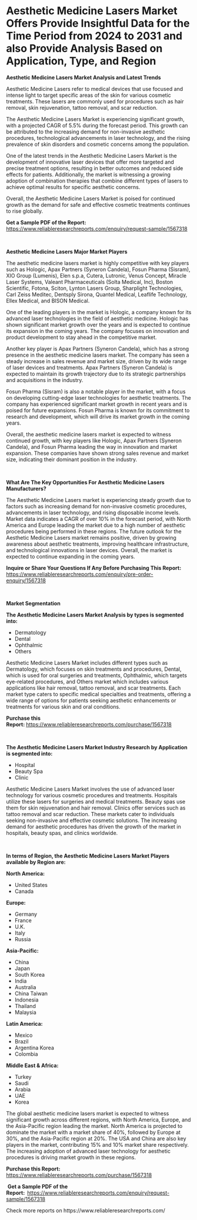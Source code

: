 <p><h1>Aesthetic Medicine Lasers Market Offers Provide Insightful Data for the Time Period from 2024 to 2031 and also Provide Analysis Based on Application, Type, and Region</h1></p><p><strong>Aesthetic Medicine Lasers Market Analysis and Latest Trends</strong></p>
<p><p>Aesthetic Medicine Lasers refer to medical devices that use focused and intense light to target specific areas of the skin for various cosmetic treatments. These lasers are commonly used for procedures such as hair removal, skin rejuvenation, tattoo removal, and scar reduction.</p><p>The Aesthetic Medicine Lasers Market is experiencing significant growth, with a projected CAGR of 5.5% during the forecast period. This growth can be attributed to the increasing demand for non-invasive aesthetic procedures, technological advancements in laser technology, and the rising prevalence of skin disorders and cosmetic concerns among the population.</p><p>One of the latest trends in the Aesthetic Medicine Lasers Market is the development of innovative laser devices that offer more targeted and precise treatment options, resulting in better outcomes and reduced side effects for patients. Additionally, the market is witnessing a growing adoption of combination therapies that combine different types of lasers to achieve optimal results for specific aesthetic concerns.</p><p>Overall, the Aesthetic Medicine Lasers Market is poised for continued growth as the demand for safe and effective cosmetic treatments continues to rise globally.</p></p>
<p><strong>Get a Sample PDF of the Report:&nbsp;</strong> <a href="https://www.reliableresearchreports.com/enquiry/request-sample/1567318">https://www.reliableresearchreports.com/enquiry/request-sample/1567318</a></p>
<p>&nbsp;</p>
<p><strong>Aesthetic Medicine Lasers Major Market Players</strong></p>
<p><p>The aesthetic medicine lasers market is highly competitive with key players such as Hologic, Apax Partners (Syneron Candela), Fosun Pharma (Sisram), XIO Group (Lumenis), Elen s.p.a, Cutera, Lutronic, Venus Concept, Miracle Laser Systems, Valeant Pharmaceuticals (Solta Medical, Inc), Boston Scientific, Fotona, Sciton, Lynton Lasers Group, Sharplight Technologies, Carl Zeiss Meditec, Dentsply Sirona, Quantel Medical, Leaflife Technology, Ellex Medical, and BISON Medical.</p><p>One of the leading players in the market is Hologic, a company known for its advanced laser technologies in the field of aesthetic medicine. Hologic has shown significant market growth over the years and is expected to continue its expansion in the coming years. The company focuses on innovation and product development to stay ahead in the competitive market.</p><p>Another key player is Apax Partners (Syneron Candela), which has a strong presence in the aesthetic medicine lasers market. The company has seen a steady increase in sales revenue and market size, driven by its wide range of laser devices and treatments. Apax Partners (Syneron Candela) is expected to maintain its growth trajectory due to its strategic partnerships and acquisitions in the industry.</p><p>Fosun Pharma (Sisram) is also a notable player in the market, with a focus on developing cutting-edge laser technologies for aesthetic treatments. The company has experienced significant market growth in recent years and is poised for future expansions. Fosun Pharma is known for its commitment to research and development, which will drive its market growth in the coming years.</p><p>Overall, the aesthetic medicine lasers market is expected to witness continued growth, with key players like Hologic, Apax Partners (Syneron Candela), and Fosun Pharma leading the way in innovation and market expansion. These companies have shown strong sales revenue and market size, indicating their dominant position in the industry.</p></p>
<p>&nbsp;</p>
<p><strong>What Are The Key Opportunities For Aesthetic Medicine Lasers Manufacturers?</strong></p>
<p><p>The Aesthetic Medicine Lasers market is experiencing steady growth due to factors such as increasing demand for non-invasive cosmetic procedures, advancements in laser technology, and rising disposable income levels. Market data indicates a CAGR of over 10% in the forecast period, with North America and Europe leading the market due to a high number of aesthetic procedures being performed in these regions. The future outlook for the Aesthetic Medicine Lasers market remains positive, driven by growing awareness about aesthetic treatments, improving healthcare infrastructure, and technological innovations in laser devices. Overall, the market is expected to continue expanding in the coming years.</p></p>
<p><strong>Inquire or Share Your Questions If Any Before Purchasing This Report:</strong> <a href="https://www.reliableresearchreports.com/enquiry/pre-order-enquiry/1567318">https://www.reliableresearchreports.com/enquiry/pre-order-enquiry/1567318</a></p>
<p>&nbsp;</p>
<p><strong>Market Segmentation</strong></p>
<p><strong>The Aesthetic Medicine Lasers Market Analysis by types is segmented into:</strong></p>
<p><ul><li>Dermatology</li><li>Dental</li><li>Ophthalmic</li><li>Others</li></ul></p>
<p><p>Aesthetic Medicine Lasers Market includes different types such as Dermatology, which focuses on skin treatments and procedures, Dental, which is used for oral surgeries and treatments, Ophthalmic, which targets eye-related procedures, and Others market which includes various applications like hair removal, tattoo removal, and scar treatments. Each market type caters to specific medical specialties and treatments, offering a wide range of options for patients seeking aesthetic enhancements or treatments for various skin and oral conditions.</p></p>
<p><strong>Purchase this Report:&nbsp;</strong><a href="https://www.reliableresearchreports.com/purchase/1567318">https://www.reliableresearchreports.com/purchase/1567318</a></p>
<p>&nbsp;</p>
<p><strong>The Aesthetic Medicine Lasers Market Industry Research by Application is segmented into:</strong></p>
<p><ul><li>Hospital</li><li>Beauty Spa</li><li>Clinic</li></ul></p>
<p><p>Aesthetic Medicine Lasers Market involves the use of advanced laser technology for various cosmetic procedures and treatments. Hospitals utilize these lasers for surgeries and medical treatments. Beauty spas use them for skin rejuvenation and hair removal. Clinics offer services such as tattoo removal and scar reduction. These markets cater to individuals seeking non-invasive and effective cosmetic solutions. The increasing demand for aesthetic procedures has driven the growth of the market in hospitals, beauty spas, and clinics worldwide.</p></p>
<p>&nbsp;</p>
<p><strong>In terms of Region, the Aesthetic Medicine Lasers Market Players available by Region are:</strong></p>
<p>
    <p> <strong> North America: </strong>
        <ul>
            <li>United States</li>
            <li>Canada</li>
        </ul>
        </p> 
    <p> <strong> Europe: </strong>
        <ul>
            <li>Germany</li>
            <li>France</li>
            <li>U.K.</li>
            <li>Italy</li>
            <li>Russia</li>
        </ul>
        </p> 
    <p> <strong> Asia-Pacific: </strong>
        <ul>
            <li>China</li>
            <li>Japan</li>
            <li>South Korea</li>
            <li>India</li>
            <li>Australia</li>
            <li>China Taiwan</li>
            <li>Indonesia</li>
            <li>Thailand</li>
            <li>Malaysia</li>
        </ul>
        </p> 
    <p> <strong> Latin America: </strong>
        <ul>
            <li>Mexico</li>
            <li>Brazil</li>
            <li>Argentina Korea</li>
            <li>Colombia</li>
        </ul>
        </p> 
    <p> <strong> Middle East & Africa: </strong>
        <ul>
            <li>Turkey</li>
            <li>Saudi</li>
            <li>Arabia</li>
            <li>UAE</li>
            <li>Korea</li>
        </ul>
    </p>
    </p>
<p><p>The global aesthetic medicine lasers market is expected to witness significant growth across different regions, with North America, Europe, and the Asia-Pacific region leading the market. North America is projected to dominate the market with a market share of 40%, followed by Europe at 30%, and the Asia-Pacific region at 20%. The USA and China are also key players in the market, contributing 15% and 10% market share respectively. The increasing adoption of advanced laser technology for aesthetic procedures is driving market growth in these regions.</p></p>
<p><strong>Purchase this Report: </strong><a href="https://www.reliableresearchreports.com/purchase/1567318">https://www.reliableresearchreports.com/purchase/1567318</a></p>
<p>&nbsp;<strong>Get a Sample PDF of the Report:&nbsp;&nbsp;</strong><a href="https://www.reliableresearchreports.com/enquiry/request-sample/1567318">https://www.reliableresearchreports.com/enquiry/request-sample/1567318</a></p>
<p><strong></strong></p>
<p>Check more reports on https://www.reliableresearchreports.com/</p>